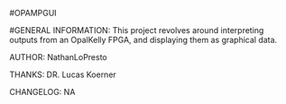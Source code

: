 #OPAMPGUI

#GENERAL INFORMATION:
This project revolves around interpreting outputs from an OpalKelly FPGA, and displaying them as graphical data. 

AUTHOR:
NathanLoPresto

THANKS:
DR. Lucas Koerner

CHANGELOG:
NA
